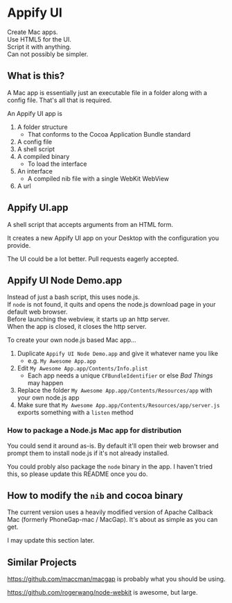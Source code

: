 Appify UI
=========

Create Mac apps.  
Use HTML5 for the UI.  
Script it with anything.  
Can not possibly be simpler.


What is this?
-------------
A Mac app is essentially just an executable file in a folder along with a config file.
That's all that is required.

An Appify UI app is

1. A folder structure
    * That conforms to the Cocoa Application Bundle standard
2. A config file
3. A shell script
4. A compiled binary  
    * To load the interface
5. An interface  
    * A compiled nib file with a single WebKit WebView
6. A url


Appify UI.app
-------------
A shell script that accepts arguments from an HTML form.

It creates a new Appify UI app on your Desktop with the configuration you provide.

The UI could be a lot better. Pull requests eagerly accepted.


Appify UI Node Demo.app
-----------------------
Instead of just a bash script, this uses node.js.  
If `node` is not found, it quits and opens the node.js download page in your default web browser.  
Before launching the webview, it starts up an http server.  
When the app is closed, it closes the http server.

To create your own node.js based Mac app...

1. Duplicate `Appify UI Node Demo.app` and give it whatever name you like
    * e.g. `My Awesome App.app`
2. Edit `My Awesome App.app/Contents/Info.plist`
    * Each app needs a unique `CFBundleIdentifier` or else *Bad Things* may happen
3. Replace the folder `My Awesome App.app/Contents/Resources/app` with your own node.js app
4. Make sure that `My Awesome App.app/Contents/Resources/app/server.js` exports something with a `listen` method


### How to package a Node.js Mac app for distribution

You could send it around as-is. By default it'll open their web browser and prompt them to install node.js if it's not already installed.

You could probly also package the `node` binary in the app. I haven't tried this, so please update this README once you do.



How to modify the `nib` and cocoa binary
----------------------------------------
The current version uses a heavily modified version of Apache Callback Mac (formerly PhoneGap-mac / MacGap).
It's about as simple as you can get.

I may update this section later.




Similar Projects
----------------

https://github.com/maccman/macgap is probably what you should be using.

https://github.com/rogerwang/node-webkit is awesome, but large.
